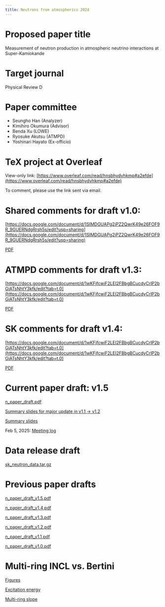 ```yaml
---
title: Neutrons from atmospherics 2024
---
```


# Proposed paper title
Measurement of neutron production in atmospheric neutrino interactions at Super-Kamiokande

# Target journal
Physical Review D

# Paper committee
* Seungho Han (Analyzer)
* Kimihiro Okumura (Advisor)
* Benda Xu (LOWE)
* Ryosuke Akutsu (ATMPD)
* Yoshinari Hayato (Ex-officio)

# TeX project at Overleaf
View-only link: [https://www.overleaf.com/read/hnsbhydvhkmp#a2efde](https://www.overleaf.com/read/hnsbhydvhkmp#a2efde)

To comment, please use the link sent via email.

# Shared comments for draft v1.0:
[https://docs.google.com/document/d/1SIMDGUAPg2iPZ2QwrK49e26FOF9R_9GUERNdgRrsh5s/edit?usp=sharing](https://docs.google.com/document/d/1SIMDGUAPg2iPZ2QwrK49e26FOF9R_9GUERNdgRrsh5s/edit?usp=sharing)

[PDF](comments_committee.pdf)

# ATMPD comments for draft v1.3:
[https://docs.google.com/document/d/1wKFjfcwiF2LEI2FBbgBCucdyCrlP2bGiATsNhtY3kfk/edit?tab=t.0](https://docs.google.com/document/d/1wKFjfcwiF2LEI2FBbgBCucdyCrlP2bGiATsNhtY3kfk/edit?tab=t.0)

[PDF](comments_atmpd.pdf)

# SK comments for draft v1.4:
[https://docs.google.com/document/d/1wKFjfcwiF2LEI2FBbgBCucdyCrlP2bGiATsNhtY3kfk/edit?tab=t.0](https://docs.google.com/document/d/1wKFjfcwiF2LEI2FBbgBCucdyCrlP2bGiATsNhtY3kfk/edit?tab=t.0)

[PDF](comments_sk.pdf)

# Current paper draft: v1.5
[n_paper_draft.pdf](n_paper_draft_v1.5.pdf)

[Summary slides for major update in v1.1 -> v1.2](n_paper_slides_v1.2.pdf)

[Summary slides](n_paper_slides_v1.0.pdf)

Feb 5, 2025: [Meeting log](log_feb5.md)

# Data release draft
[sk_neutron_data.tar.gz](sk_neutron_data.tar.gz)

# Previous paper drafts
[n_paper_draft_v1.5.pdf](n_paper_draft_v1.5.pdf)

[n_paper_draft_v1.4.pdf](n_paper_draft_v1.4.pdf)

[n_paper_draft_v1.3.pdf](n_paper_draft_v1.3.pdf)

[n_paper_draft_v1.2.pdf](n_paper_draft_v1.2.pdf)

[n_paper_draft_v1.1.pdf](n_paper_draft_v1.1.pdf)

[n_paper_draft_v1.0.pdf](n_paper_draft_v1.0.pdf)

# Multi-ring INCL vs. Bertini
[Figures](bert_vs_incl.pdf)

[Excitation energy](bert_vs_incl_2.pdf)

[Multi-ring slope](mr_modelcomp_ylin.pdf)
